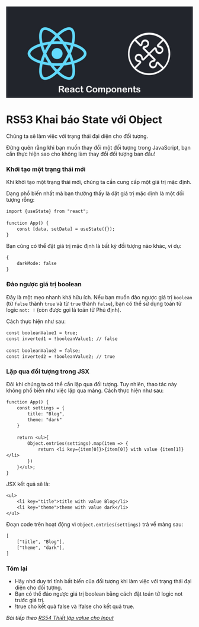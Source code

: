 
![Create-HTML-1](images/components.jpg) 

# RS53 Khai báo State với Object

Chúng ta sẽ làm việc với trạng thái đại diện cho đối tượng.

Đừng quên rằng khi bạn muốn thay đổi một đối tượng trong JavaScript, bạn cần thực hiện sao cho không làm thay đổi đối tượng ban đầu!

### Khởi tạo một trạng thái mới

Khi khởi tạo một trạng thái mới, chúng ta cần cung cấp một giá trị mặc định. 

Dạng phổ biến nhất mà bạn thường thấy là đặt giá trị mặc định là một đối tượng rỗng:

```
import {useState} from "react";

function App() {
    const [data, setData] = useState({});
}
```

Bạn cũng có thể đặt giá trị mặc định là bất kỳ đối tượng nào khác, ví dụ:

```
{
    darkMode: false
}
```

### Đảo ngược giá trị boolean

Đây là một mẹo nhanh khá hữu ích. Nếu bạn muốn đảo ngược giá trị `boolean` (từ `false` thành `true` và từ `true` thành `false`), bạn có thể sử dụng toán tử logic `not: !` (còn được gọi là toán tử Phủ định).

Cách thực hiện như sau:

```
const booleanValue1 = true;
const inverted1 = !booleanValue1; // false

const booleanValue2 = false;
const inverted2 = !booleanValue2; // true
```

### Lặp qua đối tượng trong JSX

Đôi khi chúng ta có thể cần lặp qua đối tượng. Tuy nhiên, thao tác này không phổ biến như việc lặp qua mảng. Cách thực hiện như sau:

```
function App() {
    const settings = {
        title: "Blog",
        theme: "dark"
    }

    return <ul>{
        Object.entries(settings).map(item => {
            return <li key={item[0]}>{item[0]} with value {item[1]}</li>
        })
    }</ul>;
}
```

JSX kết quả sẽ là:

```
<ul>
    <li key="title">title with value Blog</li>
    <li key="theme">theme with value dark</li>
</ul>
```

Đoạn code trên hoạt động vì `Object.entries(settings)` trả về mảng sau:

```
[
    ["title", "Blog"],
    ["theme", "dark"],
]
```

### Tóm lại

- Hãy nhớ duy trì tính bất biến của đối tượng khi làm việc với trạng thái đại diện cho đối tượng.
- Bạn có thể đảo ngược giá trị boolean bằng cách đặt toán tử logic not trước giá trị.
- !true cho kết quả false và !false cho kết quả true.

*Bài tiếp theo [RS54 Thiết lập value cho Input](/lesson/session/session_054_form_input_value.md)*